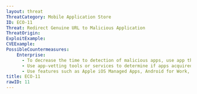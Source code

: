 ```yaml
---
layout: threat
ThreatCategory: Mobile Application Store
ID: ECO-11
Threat: Redirect Genuine URL to Malicious Application
ThreatOrigin:
ExploitExample:
CVEExample:
PossibleCountermeasures:
    Enterprise:
      - To decrease the time to detection of malicious apps, use app threat intelligence data to identify malicious apps.
      - Use app-vetting tools or services to determine if apps acquired from even official or authorized app stores appear free of malicious or vulnerable behaviors of apps prior to authorizing their use.
      - Use features such as Apple iOS Managed Apps, Android for Work, or Samsung KNOX Workspace that provide additional separation between personal apps and enterprise apps to mitigate the impact of malicious behaviors.
title: ECO-11
rawID: 11
---
```

